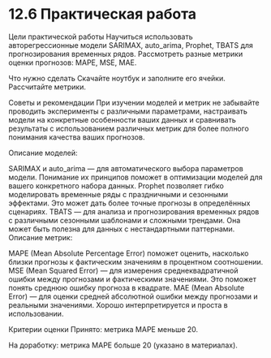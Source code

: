 # 12.6 Практическая работа
Цели практической работы
Научиться использовать авторегрессионные модели SARIMAX, auto_arima, Prophet, TBATS для прогнозирования временных рядов.
Рассмотреть разные метрики оценки прогнозов: MAPE, MSE, MAE.


Что нужно сделать
Скачайте ноутбук и заполните его ячейки.
Рассчитайте метрики.


Советы и рекомендации
При изучении моделей и метрик не забывайте проводить эксперименты с различными параметрами, настраивать модели на конкретные особенности ваших данных и сравнивать результаты с использованием различных метрик для более полного понимания качества ваших прогнозов.

Описание моделей:

SARIMAX и auto_arima — для автоматического выбора параметров модели. Понимание их принципов поможет в оптимизации моделей для вашего конкретного набора данных.
Prophet позволяет гибко моделировать временные ряды с праздничными и сезонными эффектами. Это может дать более точные прогнозы в определённых сценариях.
TBATS — для анализа и прогнозирования временных рядов с различными сезонными шаблонами и сложными трендами. Она может быть полезна для данных с нестандартными паттернами.
Описание метрик:

MAPE (Mean Absolute Percentage Error) поможет оценить, насколько близки прогнозы к фактическим значениям в процентном соотношении.
MSE (Mean Squared Error) — для измерения среднеквадратичной ошибки между прогнозами и фактическими значениями. Это поможет понять среднюю ошибку прогноза в квадрате.
MAE (Mean Absolute Error) — для оценки средней абсолютной ошибки между прогнозами и реальными значениями. Хорошо интерпретируется и проста в использовании.


Критерии оценки
Принято: метрика MAPE меньше 20.

На доработку: метрика MAPE больше 20 (указано в материалах).
